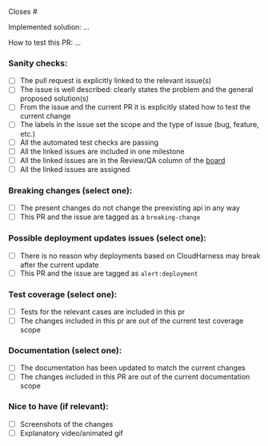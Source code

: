 Closes #

Implemented solution: ... 

How to test this PR: ...

### Sanity checks:
- [ ] The pull request is explicitly linked to the relevant issue(s)
- [ ] The issue is well described: clearly states the problem and the general proposed solution(s)
- [ ] From the issue and the current PR it is explicitly stated how to test the current change
- [ ] The labels in the issue set the scope and the type of issue (bug, feature, etc.)
- [ ] All the automated test checks are passing
- [ ] All the linked issues are included in one milestone
- [ ] All the linked issues are in the Review/QA column of the [board](https://app.zenhub.com/workspaces/cloud-harness-5fdb203b7e195b0015a273d7/board)
- [ ] All the linked issues are assigned

### Breaking changes (select one):
- [ ] The present changes do not change the preexisting api in any way
- [ ] This PR and the issue are tagged as a `breaking-change`

### Possible deployment updates issues (select one):
- [ ] There is no reason why deployments based on CloudHarness may break after the current update
- [ ] This PR and the issue are tagged as `alert:deployment`

### Test coverage (select one):
- [ ] Tests for the relevant cases are included in this pr
- [ ] The changes included in this pr are out of the current test coverage scope

### Documentation (select one):
- [ ] The documentation has been updated to match the current changes
- [ ] The changes included in this PR are out of the current documentation scope

### Nice to have (if relevant):
- [ ] Screenshots of the changes
- [ ] Explanatory video/animated gif
